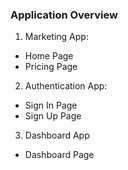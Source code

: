### Application Overview

1. Marketing App: 
- Home Page
- Pricing Page

2. Authentication App: 
- Sign In Page
- Sign Up Page

3. Dashboard App
- Dashboard Page
